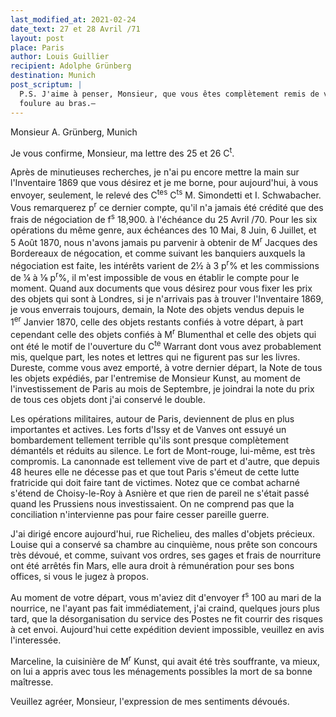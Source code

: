 ```yaml
---
last_modified_at: 2021-02-24
date_text: 27 et 28 Avril /71
layout: post
place: Paris
author: Louis Guillier
recipient: Adolphe Grünberg
destination: Munich
post_scriptum: |
  P.S. J'aime à penser, Monsieur, que vous êtes complètement remis de votre
  foulure au bras.—
---
```


Monsieur A. Grünberg, Munich

Je vous confirme, Monsieur, ma lettre des 25 et 26 C<sup>t</sup>.

Après de minutieuses recherches, je n'ai pu encore mettre la main sur
l'Inventaire 1869 que vous désirez et je me borne, pour aujourd'hui, à vous
envoyer, seulement, le relevé des C<sup>tes</sup> C<sup>ts</sup> M. Simondetti
et I. Schwabacher.
Vous remarquerez p<sup>r</sup> ce dernier compte, qu'il n'a jamais été crédité
que des frais de négociation de f<sup>s</sup> 18,900. à l'échéance du 25 Avril /70.
Pour les six opérations du même genre, aux échéances des 10 Mai, 8 Juin,
6 Juillet, et 5 Août 1870, nous n'avons jamais pu parvenir à obtenir de
M<sup>r</sup> Jacques des Bordereaux de négocation, et comme suivant les
banquiers auxquels la négociation est faite, les intérêts varient de 2½
à 3 p<sup>r</sup>% et les commissions de ¼ à ⅛ p<sup>r</sup>%, il m'est
impossible de vous en établir le compte pour le moment.
Quand aux documents que vous désirez pour vous fixer les prix des objets qui
sont à Londres, si je n'arrivais pas à trouver l'Inventaire 1869, je vous
enverrais toujours, demain, la Note des objets vendus depuis le
1<sup>er</sup> Janvier 1870, celle des objets restants confiés à votre départ,
à part cependant celle des objets confiés à M<sup>r</sup> Blumenthal et celle
des objets qui ont été le motif de l'ouverture du C<sup>te</sup> Warrant dont
vous avez probablement mis, quelque part, les notes et lettres qui ne figurent
pas sur les livres.
Dureste, comme vous avez emporté, à votre dernier départ, la Note de tous les
objets expédiés, par l'entremise de Monsieur Kunst, au moment de
l'investissement de Paris au mois de Septembre, je joindrai la note du prix de
tous ces objets dont j'ai conservé le double.

Les opérations militaires, autour de Paris, deviennent de plus en plus
importantes et actives.
Les forts d'Issy et de Vanves ont essuyé un bombardement tellement terrible
qu'ils sont presque complètement démantéls et réduits au silence.
Le fort de Mont-rouge, lui-même, est très compromis.
La canonnade est tellement vive de part et d'autre, que depuis 48 heures elle
ne décesse pas et que tout Paris s'émeut de cette lutte fratricide qui doit
faire tant de victimes.
Notez que ce combat acharné s'étend de Choisy-le-Roy à Asnière et que rien de
pareil ne s'était passé quand les Prussiens nous investissaient.
On ne comprend pas que la conciliation n'intervienne pas pour faire cesser
pareille guerre.

J'ai dirigé encore aujourd'hui, rue Richelieu, des malles d'objets précieux.
Louise qui a conservé sa chambre au cinquième, nous prête son concours très
dévoué, et comme, suivant vos ordres, ses gages et frais de nourriture ont été
arrêtés fin Mars, elle aura droit à rémunération pour ses bons offices, si vous
le jugez à propos.

Au moment de votre départ, vous m'aviez dit d'envoyer f<sup>s</sup> 100 au mari
de la nourrice, ne l'ayant pas fait immédiatement, j'ai craind, quelques jours plus
tard, que la désorganisation du service des Postes ne fit courrir des risques
à cet envoi.
Aujourd'hui cette expédition devient impossible, veuillez en avis l'interessée.

Marceline, la cuisinière de M<sup>r</sup> Kunst, qui avait été très souffrante,
va mieux, on lui a appris avec tous les ménagements possibles la mort de sa
bonne maîtresse.

Veuillez agréer, Monsieur, l'expression de mes sentiments dévoués.
